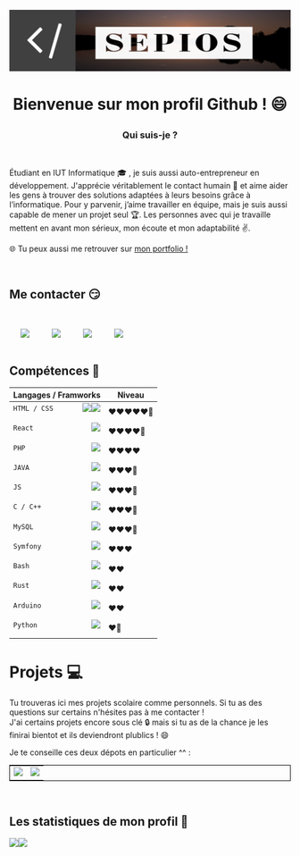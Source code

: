 [![Banière](https://github.com/sepios87/sepios87/blob/main/Plan%20de%20travail%204.png)](https://sepios.fr/)

# <p align="center">Bienvenue sur mon profil Github ! 😄</p>

### <p align="center">Qui suis-je ? </p>

<br/>

Étudiant en IUT Informatique 🎓 , je suis aussi auto-entrepreneur en développement. J'apprécie véritablement le contact humain 🥰 et aime aider les gens à trouver des solutions adaptées à leurs besoins grâce à l’informatique. Pour y parvenir, j’aime travailler en équipe, mais je suis aussi capable de mener un projet seul 🏆. Les personnes avec qui je travaille mettent en avant mon sérieux, mon écoute et mon adaptabilité ✌️.

🌐 Tu peux aussi me retrouver sur [mon portfolio !](https://sepios.fr/) 

<br/>

## Me contacter 😏
<br/>

<div>

[<img align="left" height="22px" src="https://cdn.jsdelivr.net/npm/simple-icons@v3/icons/linkedin.svg" hspace="20"/>](https://www.linkedin.com/in/florian-toribio/)

[<img align="left" height="22px" src="https://cdn.jsdelivr.net/npm/simple-icons@3.13.0/icons/github.svg" hspace="20"/>](https://github.com/sepios87)

[<img align="left" height="22px" src="https://cdn.jsdelivr.net/npm/simple-icons@3.13.0/icons/instagram.svg" hspace="20"/>](https://www.instagram.com/_sepios/)

<a href="mailto:sepios.corp@gmail.com"><img align="left" height="22px" src="https://cdn.jsdelivr.net/npm/simple-icons@3.13.0/icons/gmail.svg" hspace="20"/></a>

</div>
<br/><br/>

## Compétences 🔧

<div align="center"> 

|Langages / Framworks           |Niveau           		|
|-------------------------------|-------------------------------|
|`HTML / CSS`<img align="right" height="30px" src="https://cdn.jsdelivr.net/npm/simple-icons@3.13.0/icons/css3.svg"><img align="right" height="30px" src="https://cdn.jsdelivr.net/npm/simple-icons@3.13.0/icons/html5.svg">              	|❤️❤️❤️❤️❤️🧡           	|
|`React` <img align="right" height="30px" src="https://cdn.jsdelivr.net/npm/simple-icons@3.13.0/icons/react.svg">           		|❤️❤️❤️❤️🧡          		|
|`PHP`   <img align="right" height="30px" src="https://cdn.jsdelivr.net/npm/simple-icons@3.13.0/icons/php.svg">          		|❤️❤️❤️❤️            		|
|`JAVA`  <img align="right" height="30px" src="https://cdn.jsdelivr.net/npm/simple-icons@3.13.0/icons/java.svg">           		|❤️❤️❤️🧡            		|
|`JS`    <img align="right" height="30px" src="https://cdn.jsdelivr.net/npm/simple-icons@3.13.0/icons/javascript.svg">         		|❤️❤️❤️🧡            		|
|`C / C++`   <img align="right" height="30px" src="https://cdn.jsdelivr.net/npm/simple-icons@3.13.0/icons/c.svg">          		|❤️❤️❤️🧡            		|
|`MySQL`   <img align="right" height="30px" src="https://cdn.jsdelivr.net/npm/simple-icons@3.13.0/icons/mysql.svg">          		|❤️❤️❤️🧡            		|
|`Symfony`  <img align="right" height="30px" src="https://cdn.jsdelivr.net/npm/simple-icons@3.13.0/icons/symfony.svg">           		|❤️❤️❤️            		|
|`Bash`  <img align="right" height="30px" src="https://cdn.jsdelivr.net/npm/simple-icons@3.13.0/icons/gnubash.svg">            		|❤️❤️            		|
|`Rust`    <img align="right" height="30px" src="https://cdn.jsdelivr.net/npm/simple-icons@3.13.0/icons/rust.svg">          		|❤️❤️             		|
|`Arduino`    <img align="right" height="30px" src="https://cdn.jsdelivr.net/npm/simple-icons@3.13.0/icons/arduino.svg">          		|❤️❤️             		|
|`Python`     <img align="right" height="30px" src="https://cdn.jsdelivr.net/npm/simple-icons@3.13.0/icons/python.svg">         		|❤️🧡            		|

</div>

# Projets 💻

Tu trouveras ici mes projets scolaire comme personnels. Si tu as des questions sur certains n'hésites pas à me contacter !  
J'ai certains projets encore sous clé 🔒 mais si tu as de la chance je les finirai bientot et ils deviendront plublics ! 😄

Je te conseille ces deux dépots en particulier ^^ :

<div align="center"> 
<table style="border : 1px solid black">
  <tr>
    <td><img src="https://github-readme-stats.vercel.app/api/pin/?username=Sawangg&repo=Pilaf"/></td>
    <td><img src="https://github-readme-stats.vercel.app/api/pin/?username=sepios87/Space-Invaders-TDD"/></td>
  </tr>
</table>
</div>
<br/>

## Les statistiques de mon profil 🤗

<div align="center">
  <div style="display: flex; align-items: flex-start;">
      <img src="https://github-readme-stats.vercel.app/api/top-langs/?username=sepios87&layout=compact"/>
      <img src="https://github-readme-stats.vercel.app/api?username=sepios87&hide=contribs,prs" />
  </div>
</div>
